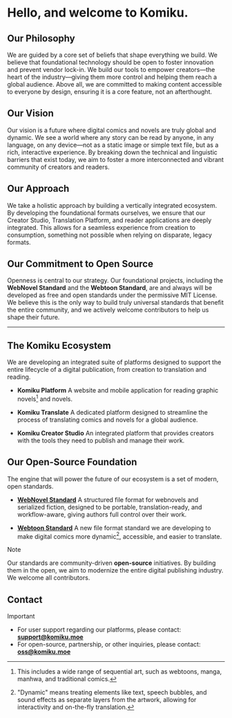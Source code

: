 # Hello, and welcome to Komiku.

## Our Philosophy
We are guided by a core set of beliefs that shape everything we build. We believe that foundational technology should be open to foster innovation and prevent vendor lock-in. We build our tools to empower creators—the heart of the industry—giving them more control and helping them reach a global audience. Above all, we are committed to making content accessible to everyone by design, ensuring it is a core feature, not an afterthought.

## Our Vision
Our vision is a future where digital comics and novels are truly global and dynamic. We see a world where any story can be read by anyone, in any language, on any device—not as a static image or simple text file, but as a rich, interactive experience. By breaking down the technical and linguistic barriers that exist today, we aim to foster a more interconnected and vibrant community of creators and readers.

## Our Approach
We take a holistic approach by building a vertically integrated ecosystem. By developing the foundational formats ourselves, we ensure that our Creator Studio, Translation Platform, and reader applications are deeply integrated. This allows for a seamless experience from creation to consumption, something not possible when relying on disparate, legacy formats.

## Our Commitment to Open Source
Openness is central to our strategy. Our foundational projects, including the **WebNovel Standard** and the **Webtoon Standard**, are and always will be developed as free and open standards under the permissive MIT License. We believe this is the only way to build truly universal standards that benefit the entire community, and we actively welcome contributors to help us shape their future.

---

## The Komiku Ecosystem
We are developing an integrated suite of platforms designed to support the entire lifecycle of a digital publication, from creation to translation and reading.

* **Komiku Platform**
    A website and mobile application for reading graphic novels[^1] and novels.

* **Komiku Translate**
    A dedicated platform designed to streamline the process of translating comics and novels for a global audience.

* **Komiku Creator Studio**
    An integrated platform that provides creators with the tools they need to publish and manage their work.

## Our Open-Source Foundation
The engine that will power the future of our ecosystem is a set of modern, open standards.

* **[WebNovel Standard]([link-to-webnovel-repo](https://github.com/komiku-dev/open-webnovel-format))**
    A structured file format for webnovels and serialized fiction, designed to be portable, translation-ready, and workflow-aware, giving authors full control over their work.

* **[Webtoon Standard]([link-to-webtoon-repo](https://github.com/komiku-dev/open-webtoon-format/tree/main))**
    A new file format standard we are developing to make digital comics more dynamic[^2], accessible, and easier to translate.

> [!NOTE]
> Our standards are community-driven **open-source** initiatives. By building them in the open, we aim to modernize the entire digital publishing industry. We welcome all contributors.

## Contact

> [!IMPORTANT]
> * For user support regarding our platforms, please contact: **support@komiku.moe**
> * For open-source, partnership, or other inquiries, please contact: **oss@komiku.moe**

[^1]: This includes a wide range of sequential art, such as webtoons, manga, manhwa, and traditional comics.
[^2]: "Dynamic" means treating elements like text, speech bubbles, and sound effects as separate layers from the artwork, allowing for interactivity and on-the-fly translation.
